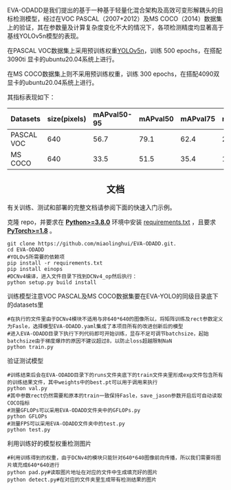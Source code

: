 EVA-ODADD是我们提出的基于一种基于轻量化混合架构及高效可变形解耦头的目标检测模型，经过在VOC PASCAL（2007+2012）及MS COCO（2014）数据集上的验证，其在参数量及计算复杂度变化不大的情况下，各项检测精度均显著高于基线YOLOv5n模型的表现。

在PASCAL VOC数据集上采用预训练权重[YOLOv5n](https://github.com/ultralytics/yolov5/releases/download/v7.0/yolov5n.pt)，训练 500 epochs，在搭配3090ti 显卡的ubuntu20.04系统上进行。

在MS COCO数据集上则不采用预训练权重，训练 300 epochs，在搭配4090双显卡的ubuntu20.04系统上进行。

其指标表现如下：

| Datasets   | size(pixels) | mAPval50-95 | mAPval50 | mAPval75 | mAPvalsmall | mAPvalmiddle | mAPvallarge | GFLOPs | params(M) | Lantency(ms) |
| :--------- | :----------- | :---------- | :------- | :------- | :---------- | :----------- | :---------- | :----- | :-------- | :----------- |
| PASCAL VOC | 640          | 56.7        | 79.1     | 62.4     | 24.2        | 39.5         | 63.0        | 6.33   | 3.48      | 4.41         |
| MS COCO    | 640          | 33.5        | 51.5     | 35.4     | 16.5        | 37.2         | 45.2        | 6.59   | 3.57      | 4.33         |

## <div align="center">文档</div>

有关训练、测试和部署的完整文档请参阅下面的快速入门示例。

克隆 repo，并要求在 [**Python>=3.8.0**](https://www.python.org/) 环境中安装 [requirements.txt](https://github.com/ultralytics/yolov5/blob/master/requirements.txt) ，且要求 [**PyTorch>=1.8**](https://pytorch.org/get-started/locally/) 。

```
git clone https://github.com/miaolinghui/EVA-ODADD.git.
cd EVA-ODADD
#YOLOv5所需要的依赖项
pip install -r requirements.txt
pip install einops
#DCNv4编译，进入文件目录下找到DCNv4_op然后执行：
python setup.py build install
```

训练模型注意VOC PASCAL及MS COCO数据集要在EVA-YOLO的同级目录底下的datasets里

```
#在执行的文件里由于DCNv4模块不适用与非640*640的图像所以，将矩阵训练及rect参数定义为Fasle，选择模型EVA-ODADD.yaml集成了本项目所有的改进创新后的模型
#进入EVA-ODADD目录下执行下列代码即可开始训练，显存不足可调节batchsize，起始batchsize由于梯度爆炸的原因不建议超过8，以防止loss超越限制NaN
python train.py
```

验证测试模型

```
#训练结束后会在EVA-ODADD目录下的runs文件夹底下的train文件夹里形成exp文件包含所有的训练结果文件，其中weights中的best.pt可以用于调用来执行
python val.py
#其中参数rect仍然需要和原本的train一致保持Fasle，save_jason参数开启后可自动读取COCO指标
#测量GFLOPs可以采用EVA-ODADD文件夹中的GFLOPs.py
python GFLOPs
#测量FPS可以采用EVA-ODADD文件夹中的test.py
python test.py
```

利用训练好的模型权重检测图片

```
#利用训练得到的权重，由于DCNv4的模块只能针对640*640图像前向传播，所以我们需要将图片填充成640*640进行
python pad.py#读取图片地址在对应的文件中生成填充好的图片
python detect.py#在对应的文件夹里生成带有检测结果的图片
```

